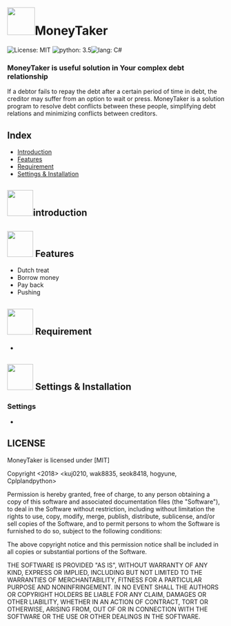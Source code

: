 # <img src="https://image.flaticon.com/icons/svg/138/138207.svg" width="64">MoneyTaker
![License: MIT](https://img.shields.io/github/license/mashape/apistatus.svg) ![python: 3.5](https://img.shields.io/pypi/pyversions/Django.svg)![lang: C#](https://img.shields.io/badge/Language-C%23-red.svg)


### MoneyTaker is useful solution in Your complex debt relationship
If a debtor fails to repay the debt after a certain period of time in debt, the creditor may suffer from an option to wait or press. MoneyTaker is a solution program to resolve debt conflicts between these people, simplifying debt relations and minimizing conflicts between creditors.

## Index
* [Introduction](#introduction)
* [Features](#-features)
* [Requirement](#requirement)
* [Settings & Installation](#settings--installation)


## <img src = "https://image.flaticon.com/icons/svg/46/46689.svg" width=60 >**introduction** 




## <img src = "https://image.flaticon.com/icons/svg/321/321777.svg" width=60 > **Features**

 - Dutch treat
 - Borrow money
 - Pay back
 - Pushing


## <img src = "https://image.flaticon.com/icons/svg/715/715585.svg" width=60 > **Requirement**

 - 

## <img src = "https://image.flaticon.com/icons/svg/138/138849.svg" width=60 > **Settings & Installation**

### **Settings** 
-

## **LICENSE**
 
MoneyTaker is licensed under [MIT]
 
Copyright <2018> <kuj0210, wak8835, seok8418, hogyune, Cplplandpython>

Permission is hereby granted, free of charge, to any person obtaining a copy of this software and associated documentation files (the "Software"), to deal in the Software without restriction, including without limitation the rights to use, copy, modify, merge, publish, distribute, sublicense, and/or sell copies of the Software, and to permit persons to whom the Software is furnished to do so, subject to the following conditions:

The above copyright notice and this permission notice shall be included in all copies or substantial portions of the Software.

THE SOFTWARE IS PROVIDED "AS IS", WITHOUT WARRANTY OF ANY KIND, EXPRESS OR IMPLIED, INCLUDING BUT NOT LIMITED TO THE WARRANTIES OF MERCHANTABILITY, FITNESS FOR A PARTICULAR PURPOSE AND NONINFRINGEMENT. IN NO EVENT SHALL THE AUTHORS OR COPYRIGHT HOLDERS BE LIABLE FOR ANY CLAIM, DAMAGES OR OTHER LIABILITY, WHETHER IN AN ACTION OF CONTRACT, TORT OR OTHERWISE, ARISING FROM, OUT OF OR IN CONNECTION WITH THE SOFTWARE OR THE USE OR OTHER DEALINGS IN THE SOFTWARE.

